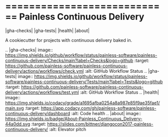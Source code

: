 ============================
Painless Continuous Delivery
============================

|gha-checks| |gha-tests| |health| |about|

A cookiecutter for projects with continuous delivery baked in.


.. |gha-checks| image:: https://img.shields.io/github/workflow/status/painless-software/painless-continuous-delivery/Checks/main?label=Checks&logo=github
   :target: https://github.com/painless-software/painless-continuous-delivery/actions/workflows/check.yml
   :alt: GitHub Workflow Status
.. |gha-tests| image:: https://img.shields.io/github/workflow/status/painless-software/painless-continuous-delivery/Tests/main?label=Tests&logo=github
   :target: https://github.com/painless-software/painless-continuous-delivery/actions/workflows/test.yml
   :alt: GitHub Workflow Status
.. |health| image:: https://img.shields.io/codacy/grade/a1695afba0254a8a987e85f9ae35fae1/main.svg
   :target: https://app.codacy.com/gh/painless-software/painless-continuous-delivery/dashboard
   :alt: Code health
.. |about| image:: https://img.shields.io/badge/About-Painless_Continuous_Delivery-44a0dd.svg
   :target: https://slides.com/bittner/djangocon2017-painless-continuous-delivery/
   :alt: Elevator pitch
